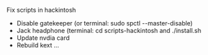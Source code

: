Fix scripts in hackintosh
- Disable gatekeeper (or terminal: sudo spctl --master-disable)
- Jack headphone (terminal: cd scripts-hackintosh and ./install.sh
- Update nvdia card
- Rebuild kext ...
